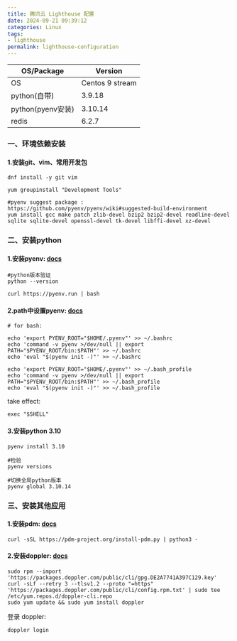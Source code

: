 ```yaml
---
title: 腾讯云 Lighthouse 配置
date: 2024-09-21 09:39:12
categories: Linux
tags:
- lighthouse
permalink: lighthouse-configuration
---
```

| OS/Package      | Version |
|-----------------|---|
| OS              | Centos 9 stream |
| python(自带)      | 3.9.18 |
| python(pyenv安装) | 3.10.14  |
| redis           | 6.2.7  |

<!--more-->
### 一、环境依赖安装
#### 1.安装git、vim、常用开发包
```shell
dnf install -y git vim

yum groupinstall "Development Tools"

#pyenv suggest package : https://github.com/pyenv/pyenv/wiki#suggested-build-environment
yum install gcc make patch zlib-devel bzip2 bzip2-devel readline-devel sqlite sqlite-devel openssl-devel tk-devel libffi-devel xz-devel
```

### 二、安装python
#### 1.安装pyenv: [docs](https://github.com/pyenv/pyenv-installer)
```shell
#python版本验证
python --version

curl https://pyenv.run | bash
```

#### 2.path中设置pyenv: [docs](https://github.com/pyenv/pyenv#set-up-your-shell-environment-for-pyenv)
```shell
# for bash:

echo 'export PYENV_ROOT="$HOME/.pyenv"' >> ~/.bashrc
echo 'command -v pyenv >/dev/null || export PATH="$PYENV_ROOT/bin:$PATH"' >> ~/.bashrc
echo 'eval "$(pyenv init -)"' >> ~/.bashrc

echo 'export PYENV_ROOT="$HOME/.pyenv"' >> ~/.bash_profile
echo 'command -v pyenv >/dev/null || export PATH="$PYENV_ROOT/bin:$PATH"' >> ~/.bash_profile
echo 'eval "$(pyenv init -)"' >> ~/.bash_profile
```
take effect:
```shell
exec "$SHELL"
```

#### 3.安装python 3.10
```shell
pyenv install 3.10

#检验
pyenv versions

#切换全局python版本
pyenv global 3.10.14
```

### 三、安装其他应用
#### 1.安装pdm: [docs](https://pdm-project.org/en/latest/)
```shell
curl -sSL https://pdm-project.org/install-pdm.py | python3 -
```

#### 2.安装doppler: [docs](https://docs.doppler.com/docs/install-cli)
```shell
sudo rpm --import 'https://packages.doppler.com/public/cli/gpg.DE2A7741A397C129.key'
curl -sLf --retry 3 --tlsv1.2 --proto "=https" 'https://packages.doppler.com/public/cli/config.rpm.txt' | sudo tee /etc/yum.repos.d/doppler-cli.repo
sudo yum update && sudo yum install doppler
```
登录 doppler:
```shell
doppler login
```
